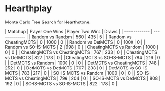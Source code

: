 Hearthplay
==========

Monte Carlo Tree Search for Hearthstone.

| Matchup | Player One Wins | Player Two Wins | Draws |
| ------------- | ------------- |
| Random vs Random  | 560 | 435 | 5 |
| Random vs CheatingMCTS  | 0 | 1000 | 0 |
| Random vs DetMCTS  | 0 | 1000 | 0 |
| Random vs SO-IS-MCTS  | 2 | 998 | 0 |
| CheatingMCTS vs Random  | 1000 | 0 | 0 |
| CheatingMCTS vs CheatingMCTS  | 767 | 233 | 0 |
| CheatingMCTS vs DetMCTS  | 827 | 173 | 0 |
| CheatingMCTS vs SO-IS-MCTS  | 784 | 216 | 0 |
| DetMCTS vs Random  | 1000 | 0 | 0 |
| DetMCTS vs CheatingMCTS  | 748  | 252  | 0 |
| DetMCTS vs DetMCTS  |  767  | 233  | 0 |
| DetMCTS vs SO-IS-MCTS  | 783  | 217  | 0 |
| SO-IS-MCTS vs Random | 1000 | 0    | 0 |
| SO-IS-MCTS vs CheatingMCTS  | 796  | 204  | 0 |
| SO-IS-MCTS vs DetMCTS      |  808  | 192  | 0 |
| SO-IS-MCTS vs SO-IS-MCTS   |  822  | 178  | 0 |

          
        

